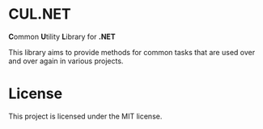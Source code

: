 # CUL.NET
**C**ommon **U**tility **L**ibrary for **.NET**
 
This library aims to provide methods for common tasks that are used over and over again in various projects. 


# License
This project is licensed under the MIT license. 
